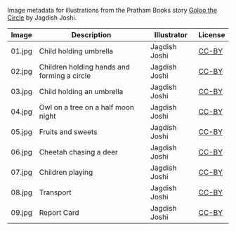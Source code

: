 Image metadata for illustrations from the Pratham Books story [Goloo the Circle](https://storyweaver.org.in/stories/90-goloo-the-circle) by Jagdish Joshi.

Image | Description | Illustrator | License
----- | ----------- | ----------- | -------
01.jpg | Child holding umbrella  | Jagdish Joshi | [CC-BY](https://creativecommons.org/licenses/by/4.0/)
02.jpg | Children holding hands and forming a circle | Jagdish Joshi | [CC-BY](https://creativecommons.org/licenses/by/4.0/)
03.jpg | Child holding an umbrella  | Jagdish Joshi | [CC-BY](https://creativecommons.org/licenses/by/4.0/)
04.jpg | Owl on a tree on a half moon night | Jagdish Joshi | [CC-BY](https://creativecommons.org/licenses/by/4.0/)
05.jpg | Fruits and sweets | Jagdish Joshi | [CC-BY](https://creativecommons.org/licenses/by/4.0/)
06.jpg | Cheetah chasing a deer | Jagdish Joshi | [CC-BY](https://creativecommons.org/licenses/by/4.0/)
07.jpg | Children playing | Jagdish Joshi | [CC-BY](https://creativecommons.org/licenses/by/4.0/)
08.jpg | Transport | Jagdish Joshi | [CC-BY](https://creativecommons.org/licenses/by/4.0/)
09.jpg | Report Card | Jagdish Joshi | [CC-BY](https://creativecommons.org/licenses/by/4.0/)